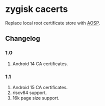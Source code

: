 # zygisk cacerts

Replace local root certificate store with [AOSP](https://android.googlesource.com/platform/system/ca-certificates/+archive/refs/heads/main/files.tar.gz).

## Changelog
### 1.0
1. Android 14 CA certificates.
### 1.1
1. Android 15 CA certificates.
2. riscv64 support.
3. 16k page size support.
